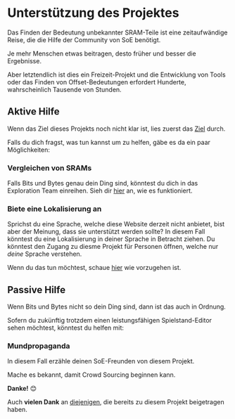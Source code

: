 ﻿# Unterstützung des Projektes

Das Finden der Bedeutung unbekannter SRAM-Teile ist eine zeitaufwändige Reise, die die Hilfe der Community von SoE benötigt.

Je mehr Menschen etwas beitragen, desto früher und besser die Ergebnisse.

Aber letztendlich ist dies ein Freizeit-Projekt und die Entwicklung von Tools oder das Finden von Offset-Bedeutungen erfordert Hunderte, wahrscheinlich Tausende von Stunden.

## Aktive Hilfe
Wenn das Ziel dieses Projekts noch nicht klar ist, lies zuerst das <a href=goals>Ziel</a> durch.

Falls du dich fragst, was tun kannst um zu helfen, gäbe es da ein paar Möglichkeiten:

### Vergleichen von SRAMs

Falls Bits und Bytes genau dein Ding sind, könntest du dich in das Exploration Team einreihen. Sieh dir <a href=contribute>hier</a> an, wie es funktioniert.

### Biete eine Lokalisierung an

Sprichst du eine Sprache, welche diese Website derzeit nicht anbietet, bist aber der Meinung, dass sie unterstützt werden sollte?
In diesem Fall könntest du eine Lokalisierung in deiner Sprache in Betracht ziehen. 
Du könntest den Zugang zu diesme Projekt für Personen öffnen, welche nur *deine* Sprache verstehen. 

Wenn du das tun möchtest, schaue <a href=localize>hier</a> wie vorzugehen ist.

## Passive Hilfe
Wenn Bits und Bytes nicht so dein Ding sind, dann ist das auch in Ordnung. 

Sofern du zukünftig trotzdem einen leistungsfähigen Spielstand-Editor sehen möchtest, könntest du helfen mit:

### Mundpropaganda

In diesem Fall erzähle deinen SoE-Freunden von diesem Projekt.

Mache es bekannt, damit Crowd Sourcing beginnen kann.

**Danke!** 😊

Auch **vielen Dank** an <a href=contributors>diejenigen</a>, die bereits zu diesem Projekt beigetragen haben.
